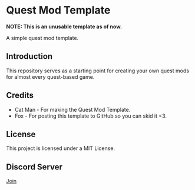 # Quest Mod Template

**NOTE: This is an unusable template as of now.**

A simple quest mod template.

## Introduction

This repository serves as a starting point for creating your own quest mods for almost every quest-based game.

## Credits

- Cat Man - For making the Quest Mod Template.
- Fox - For posting this template to GitHub so you can skid it <3.

## License

This project is licensed under  a MIT License.

## Discord Server

[Join](https://discord.gg/Jxk44JBfAc)
